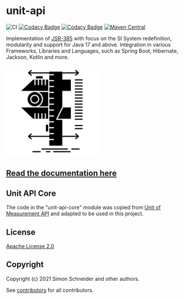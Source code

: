 # unit-api

![CI](https://github.com/raynigon/unit-api/workflows/CI%20-%20Main/badge.svg)
[![Codacy Badge](https://api.codacy.com/project/badge/Grade/05af413562694d6ba3b3a923d86da210)](https://app.codacy.com/gh/raynigon/unit-api/dashboard)
[![Codacy Badge](https://app.codacy.com/project/badge/Coverage/16680694f7a84aab8246e4a7f57b06f3)](https://app.codacy.com/gh/raynigon/unit-api/dashboard)
[![Maven Central](https://maven-badges.herokuapp.com/maven-central/com.raynigon.unit-api/unit-api-kotlin/badge.svg)](https://search.maven.org/search?q=com.raynigon.unit-api)

Implementation of [JSR-385](https://www.jcp.org/en/jsr/detail?id=385) with focus on the SI System redefinition,
modularity and support for Java 17 and above.
Integration in various Frameworks, Libraries and Languages, such as Spring Boot, Hibernate, Jackson, Kotlin and more.


<a href="https://unit-api.raynigon.com/" target="_blank">
    <img src="./docs/assets/logo.png" width="250" height="250" alt="The unit-api logo.The image shows a measurement tool with scales on all sites">
</a>

## [Read the documentation here](http://unit-api.raynigon.com)

## Unit API Core

The code in the "unit-api-core" module was copied
from [Unit of Measurement API](https://unitsofmeasurement.github.io/unit-api/)
and adapted to be used in this project.

## License

[Apache License 2.0](LICENSE)

## Copyright

Copyright (c) 2021 Simon Schneider and other authors.

See [contributors](https://github.com/raynigon/unit-api/graphs/contributors) for all contributors.
